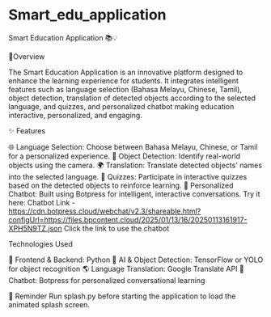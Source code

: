 ﻿# Smart_edu_application
 Smart Education Application 📚💡

🌟Overview

The Smart Education Application is an innovative platform designed to enhance the learning experience for students. It integrates intelligent features such as language selection (Bahasa Melayu, Chinese, Tamil), object detection, translation of detected objects according to the selected language, and quizzes, and personalized chatbot making education interactive, personalized, and engaging.

✨ Features

🌐 Language Selection: Choose between Bahasa Melayu, Chinese, or Tamil for a personalized experience.
📸 Object Detection: Identify real-world objects using the camera.
🌍 Translation: Translate detected objects' names into the selected language.
📝 Quizzes: Participate in interactive quizzes based on the detected objects to reinforce learning.
🤖 Personalized Chatbot:
Built using Botpress for intelligent, interactive conversations.
Try it here: Chatbot Link - https://cdn.botpress.cloud/webchat/v2.3/shareable.html?configUrl=https://files.bpcontent.cloud/2025/01/13/16/20250113161917-XPH5N9TZ.json
Click the link to use the chatbot  

 Technologies Used
 
🎨 Frontend & Backend: Python
🤖 AI & Object Detection: TensorFlow or YOLO for object recognition 
🌎 Language Translation: Google Translate API
💬 Chatbot: Botpress for personalized conversational learning

📂 Reminder
Run splash.py before starting the application to load the animated splash screen.

